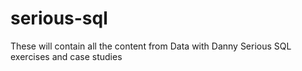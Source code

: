 # serious-sql
These will contain all the content from Data with Danny Serious SQL exercises and case studies
